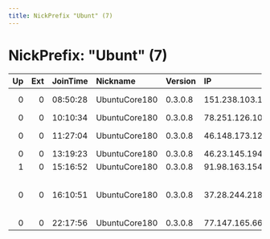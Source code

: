 ```yaml
---
title: NickPrefix "Ubunt" (7)
---
```


# NickPrefix: "Ubunt" (7)

|   Up |   Ext | JoinTime   | Nickname      | Version   | IP              | AS                                       | CC   |   ORp |   Dirp | OS    | Contact   |   eFamMembers |
|-----:|------:|:-----------|:--------------|:----------|:----------------|:-----------------------------------------|:-----|------:|-------:|:------|:----------|--------------:|
|    0 |     0 | 08:50:28   | UbuntuCore180 | 0.3.0.8   | 151.238.103.155 | Aria Shatel Company Ltd                  | ir   | 38025 |      0 | Linux | None      |             1 |
|    0 |     0 | 10:10:34   | UbuntuCore180 | 0.3.0.8   | 78.251.126.10   | Free SAS                                 | fr   | 44597 |      0 | Linux | None      |             1 |
|    0 |     0 | 11:27:04   | UbuntuCore180 | 0.3.0.8   | 46.148.173.120  | Tomkow Sp. z o.o.                        | pl   | 37283 |      0 | Linux | None      |             1 |
|    0 |     0 | 13:19:23   | UbuntuCore180 | 0.3.0.8   | 46.23.145.194   | DIANET Ltd.                              | ru   | 40245 |      0 | Linux | None      |             1 |
|    1 |     0 | 15:16:52   | UbuntuCore180 | 0.3.0.8   | 91.98.163.154   | Pars Online PJS                          | ir   | 35247 |      0 | Linux | None      |             1 |
|    0 |     0 | 16:10:51   | UbuntuCore180 | 0.3.0.8   | 37.28.244.218   | Vodafone Portugal - Communicacoes Pessoa | pt   | 42458 |      0 | Linux | None      |             1 |
|    0 |     0 | 22:17:56   | UbuntuCore180 | 0.3.0.8   | 77.147.165.66   | SFR                                      | fr   | 42265 |      0 | Linux | None      |             1 |
